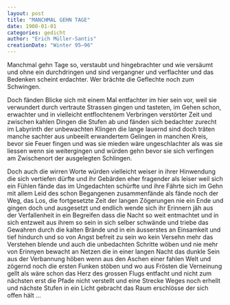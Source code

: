 ```yaml
---
layout: post
title: "MANCHMAL GEHN TAGE"
date: 1900-01-01
categories: gedicht
author: "Erich Müller-Santis"
creationDate: "Winter 95–96"
---
```

Manchmal gehn Tage so, verstaubt und hingebrachter
und wie versäumt und ohne ein durchdringen
und sind vergangner und verflachter
und das Bedenken scheint erdachter.
Wer brächte die Geflechte noch zum Schwingen.

Doch fänden Blicke sich mit einem Mal entfachter
im hier sein vor, weil sie verwundert durch vertraute Strassen gingen
und tasteten, im Gehen schon, erwachter
und in vielleicht entflochtenem Verbringen
verstörter Zeit und zwischen kahlen Dingen
die Stufen ab und fänden sich bedachter
zurecht im Labyrinth der unbewachten Klingen
die lange lauernd sind doch träten manche sachter
aus unbeeilt erwandertem Gelingen
in manchen Kreis, bevor sie Feuer fingen
und was sie mieden wäre ungeschlachter
als was sie liessen wenn sie weitergingen
und würden gehn bevor sie sich verfingen
am Zwischenort der ausgelegten Schlingen.

Doch auch die wirren Worte würden vielleicht weiser
in ihrer Hinwendung die sich vertiefen dürfte
und ihr Gebärden eher fragender als leiser
weil sich ein Fühlen fände das im Ungedachten schürfte
und ihre Fährte sich im Gehn mit allem Leid
des schon Begangenen zusammenfände
als fände noch der Weg, das Los, die fortgesetzte Zeit
der langen Zögerungen nie ein Ende
und gingen doch und ausgesetzt und endlich wende
sich ihr Erinnern jäh aus der Verfallenheit
in ein Begreifen dass die Nacht so weit
entmachtet und in sich entzweit
aus ihrem so sein in sich selber schwände
und triebe das Gewahren durch die kalten Brände
und in ein äusserstes an Einsamkeit
und tief hindurch und so von Angst befreit
zu sein wo kein Versehn mehr das Verstehen blende
und auch die unbedachten Schritte wöben
und nie mehr von Erinnyen bewacht
an Netzen die in einer langen Nacht
das dunkle Sein aus der Verbannung höben
wenn aus den Aschen einer fahlen Welt
und zögernd noch die ersten Funken stöben
und wo aus Frösten die Verneinung gellt
als wäre schon das Herz des grossen Flugs entfacht
und nicht zum nächsten erst die Pfade nicht verstellt
und eine Strecke Weges noch erhellt
und nächste Stufen in ein Licht gebracht
das Raum erschlösse der sich offen hält …
